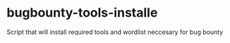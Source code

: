 # bugbounty-tools-installe
Script that will install required tools and wordlist neccesary for bug bounty
